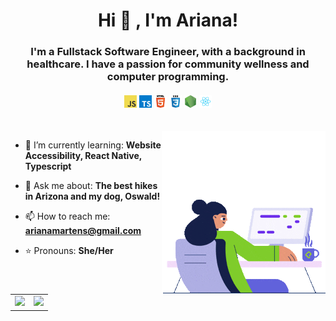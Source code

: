 <h1 align="center">Hi 👋 ,  I'm Ariana!</h1> 

<h3 align="center">I'm a Fullstack Software Engineer, with a background in healthcare. I have a passion for community wellness and computer programming.<br><br><code><img height="20" src="https://raw.githubusercontent.com/github/explore/80688e429a7d4ef2fca1e82350fe8e3517d3494d/topics/javascript/javascript.png"></code>
<code><img height="20" src="https://raw.githubusercontent.com/github/explore/80688e429a7d4ef2fca1e82350fe8e3517d3494d/topics/typescript/typescript.png"></code>
<code><img height="20" src="https://raw.githubusercontent.com/github/explore/80688e429a7d4ef2fca1e82350fe8e3517d3494d/topics/html/html.png"></code>
<code><img height="20" src="https://raw.githubusercontent.com/github/explore/5c058a388828bb5fde0bcafd4bc867b5bb3f26f3/topics/css/css.png"></code>
<code><img height="20" src="https://raw.githubusercontent.com/github/explore/80688e429a7d4ef2fca1e82350fe8e3517d3494d/topics/nodejs/nodejs.png"></code>
<code><img height="20" src="https://raw.githubusercontent.com/github/explore/5c058a388828bb5fde0bcafd4bc867b5bb3f26f3/topics/react/react.png"></code>
</h3>
<br>
<img align="right" alt="coding gif" src='https://github.com/ammartens/ammartens/blob/main/coding.gif'>

- 🌱 I’m currently learning: **Website Accessibility, React Native, Typescript** 

- 💬 Ask me about: **The best hikes in Arizona and my dog, Oswald!**

- 📫 How to reach me: **arianamartens@gmail.com**

- ⭐️ Pronouns: **She/Her**

<div align="center">
<table>
<tr>
<td width="50%">
 <a href="https://github.com/ammartens/github-readme-stats">
  <img src="https://github-readme-stats.vercel.app/api?username=ammartens&show_icons=true&count_private=true&include_all_commits=true&theme=dark&hide_border=true">
</a>
</td>
<td width="50%">
<a href="https://github.com/ammartens/github-readme-stats">
  <img width="100%" src="https://github-readme-stats.vercel.app/api/top-langs/?username=ammartens&langs_count=8&layout=compact&theme=dark&hide_border=true">
</a>
</table>
</div>

